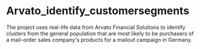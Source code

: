 # Arvato_identify_customersegments
 The project uses real-life data from Arvato Financial Solutions to identify clusters from the general population that are most likely to be purchasers of a mail-order sales company's products for a mailout campaign in Germany.
